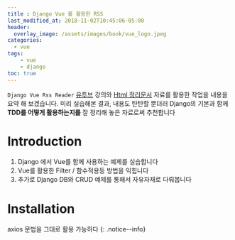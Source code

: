 ```yaml
---
title : Django Vue 를 활용한 RSS
last_modified_at: 2018-11-02T10:45:06-05:00
header:
  overlay_image: /assets/images/book/vue_logo.jpeg
categories:
  - vue
tags: 
    - vue
    - django
toc: true 
---
```



`Django Vue Rss Reader` [유투브](https://www.youtube.com/watch?v=0FTaWat_VsM) 강의와 [Html 정리문서](https://utan.io/lessons/lets-make-an-rss-reader.html) 자료를 활용한 작업을 내용을 요약 해 보겠습니다. 미리 실습해본 결과, 내용도 탄탄할 뿐더러 Django의 기본과 함께 **TDD를 어떻게 활용하는지를** 잘 정리해 놓은 자료로써 추천합니다

# Introduction
1. Django 에서 Vue를 함께 사용하는 예제를 실습합니다
2. Vue를 활용한 Filter / 함수적용등 방법을 익힙니다
1. 추가로 Django DB와 CRUD 예제를 통해서 자유자재로 다뤄봅니다 

# Installation
axios 문법을 그대로 활용 가능하다
{: .notice--info}
